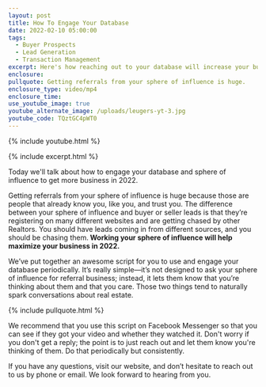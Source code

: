 ```yaml
---
layout: post
title: How To Engage Your Database
date: 2022-02-10 05:00:00
tags:
  - Buyer Prospects
  - Lead Generation
  - Transaction Management
excerpt: Here's how reaching out to your database will increase your business.
enclosure:
pullquote: Getting referrals from your sphere of influence is huge.
enclosure_type: video/mp4
enclosure_time:
use_youtube_image: true
youtube_alternate_image: /uploads/leugers-yt-3.jpg
youtube_code: TQztGC4pWT0
---
```

{% include youtube.html %}

{% include excerpt.html %}

Today we'll talk about how to engage your database and sphere of influence to get more business in 2022.

Getting referrals from your sphere of influence is huge because those are people that already know you, like you, and trust you. The difference between your sphere of influence and buyer or seller leads is that they’re registering on many different websites and are getting chased by other Realtors. You should have leads coming in from different sources, and you should be chasing them.**&nbsp;Working your sphere of influence will help maximize your business in 2022.**

We’ve put together an awesome script for you to use and engage your database periodically. It’s really simple—it’s not designed to ask your sphere of influence for referral business; instead, it lets them know that you’re thinking about them and that you care. Those two things tend to naturally spark conversations about real estate.&nbsp;

{% include pullquote.html %}

We recommend that you use this script on Facebook Messenger so that you can see if they got your video and whether they watched it. Don't worry if you don't get a reply; the point is to just reach out and let them know you're thinking of them. Do that periodically but consistently.

If you have any questions, visit our website, and don’t hesitate to reach out to us by phone or email. We look forward to hearing from you.
